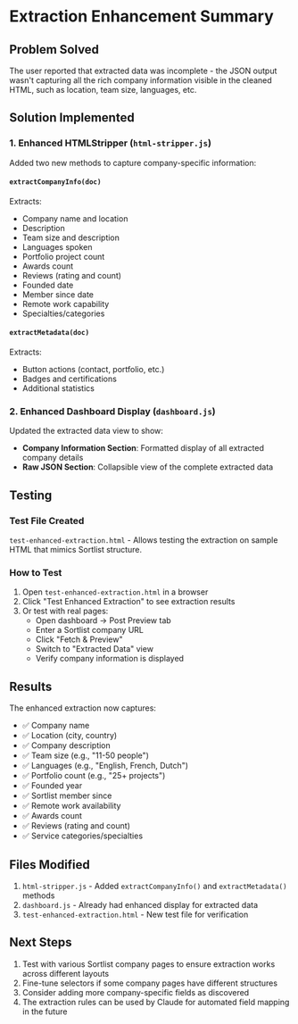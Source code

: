 # Extraction Enhancement Summary

## Problem Solved
The user reported that extracted data was incomplete - the JSON output wasn't capturing all the rich company information visible in the cleaned HTML, such as location, team size, languages, etc.

## Solution Implemented

### 1. Enhanced HTMLStripper (`html-stripper.js`)
Added two new methods to capture company-specific information:

#### `extractCompanyInfo(doc)`
Extracts:
- Company name and location
- Description
- Team size and description
- Languages spoken
- Portfolio project count
- Awards count
- Reviews (rating and count)
- Founded date
- Member since date
- Remote work capability
- Specialties/categories

#### `extractMetadata(doc)`
Extracts:
- Button actions (contact, portfolio, etc.)
- Badges and certifications
- Additional statistics

### 2. Enhanced Dashboard Display (`dashboard.js`)
Updated the extracted data view to show:
- **Company Information Section**: Formatted display of all extracted company details
- **Raw JSON Section**: Collapsible view of the complete extracted data

## Testing

### Test File Created
`test-enhanced-extraction.html` - Allows testing the extraction on sample HTML that mimics Sortlist structure.

### How to Test
1. Open `test-enhanced-extraction.html` in a browser
2. Click "Test Enhanced Extraction" to see extraction results
3. Or test with real pages:
   - Open dashboard → Post Preview tab
   - Enter a Sortlist company URL
   - Click "Fetch & Preview"
   - Switch to "Extracted Data" view
   - Verify company information is displayed

## Results
The enhanced extraction now captures:
- ✅ Company name
- ✅ Location (city, country)
- ✅ Company description
- ✅ Team size (e.g., "11-50 people")
- ✅ Languages (e.g., "English, French, Dutch")
- ✅ Portfolio count (e.g., "25+ projects")
- ✅ Founded year
- ✅ Sortlist member since
- ✅ Remote work availability
- ✅ Awards count
- ✅ Reviews (rating and count)
- ✅ Service categories/specialties

## Files Modified
1. `html-stripper.js` - Added `extractCompanyInfo()` and `extractMetadata()` methods
2. `dashboard.js` - Already had enhanced display for extracted data
3. `test-enhanced-extraction.html` - New test file for verification

## Next Steps
1. Test with various Sortlist company pages to ensure extraction works across different layouts
2. Fine-tune selectors if some company pages have different structures
3. Consider adding more company-specific fields as discovered
4. The extraction rules can be used by Claude for automated field mapping in the future